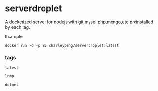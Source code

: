 # serverdroplet
A dockerized server for nodejs with git,mysql,php,mongo,etc preinstalled by each tag.

Example
```
docker run -d -p 80 charleypeng/serverdroplet:latest
```

### tags

```
latest

lnmp

dotnet
```
